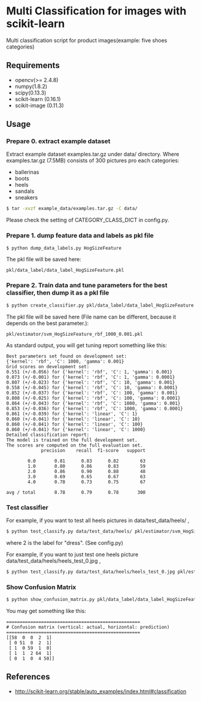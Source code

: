 # Multi Classification for images with scikit-learn
Multi classification script for product images(example: five shoes categories)

## Requirements
* opencv(>= 2.4.8)
* numpy(1.8.2)
* scipy(0.13.3)
* scikit-learn (0.16.1)
* scikit-image (0.11.3)

## Usage
### Prepare 0. extract example dataset
Extract example dataset examples.tar.gz under data/ directory.
Where examples.tar.gz (7.5MB) consists of 300 pictures pro each categories: 
* ballerinas
* boots
* heels
* sandals
* sneakers

```sh
$ tar -xvzf example_data/examples.tar.gz -C data/
```
Please check the setting of CATEGORY_CLASS_DICT in config.py.


### Prepare 1. dump feature data and labels as pkl file
```sh
$ python dump_data_labels.py HogSizeFeature
```
The pkl file will be saved here: 
```
pkl/data_label/data_label_HogSizeFeature.pkl
```

### Prepare 2. Train data and tune parameters for the best classifier, then dump it as a pkl file
```sh
$ python create_classifier.py pkl/data_label/data_label_HogSizeFeature.pkl HogSizeFeature
```
The pkl file will be saved here (File name can be different, because it depends on the best parameter.):
```
pkl/estimator/svm_HogSizeFeature_rbf_1000_0.001.pkl
```

As standard output, you will get tuning report something like this:
```
Best parameters set found on development set:
{'kernel': 'rbf', 'C': 1000, 'gamma': 0.001}
Grid scores on development set:
0.551 (+/-0.056) for {'kernel': 'rbf', 'C': 1, 'gamma': 0.001}
0.073 (+/-0.001) for {'kernel': 'rbf', 'C': 1, 'gamma': 0.0001}
0.807 (+/-0.023) for {'kernel': 'rbf', 'C': 10, 'gamma': 0.001}
0.558 (+/-0.045) for {'kernel': 'rbf', 'C': 10, 'gamma': 0.0001}
0.852 (+/-0.037) for {'kernel': 'rbf', 'C': 100, 'gamma': 0.001}
0.808 (+/-0.025) for {'kernel': 'rbf', 'C': 100, 'gamma': 0.0001}
0.864 (+/-0.043) for {'kernel': 'rbf', 'C': 1000, 'gamma': 0.001}
0.853 (+/-0.036) for {'kernel': 'rbf', 'C': 1000, 'gamma': 0.0001}
0.861 (+/-0.039) for {'kernel': 'linear', 'C': 1}
0.860 (+/-0.041) for {'kernel': 'linear', 'C': 10}
0.860 (+/-0.041) for {'kernel': 'linear', 'C': 100}
0.860 (+/-0.041) for {'kernel': 'linear', 'C': 1000}
Detailed classification report:
The model is trained on the full development set.
The scores are computed on the full evaluation set.
             precision    recall  f1-score   support

        0.0       0.81      0.83      0.82        63
        1.0       0.80      0.86      0.83        59
        2.0       0.86      0.90      0.88        48
        3.0       0.69      0.65      0.67        63
        4.0       0.78      0.73      0.75        67

avg / total       0.78      0.79      0.78       300

```

### Test classifier
For example, if you want to test all heels pictures in data/test_data/heels/ ,
```sh
$ python test_classify.py data/test_data/heels/ pkl/estimator/svm_HogSizeFeature_rbf_1000_0.001.pkl 2 HogSizeFeature
```
where 2 is the label for "dress". (See config.py)

For example, if you want to just test one heels picture data/test_data/heels/heels_test_0.jpg ,
```sh
$ python test_classify.py data/test_data/heels/heels_test_0.jpg pkl/estimator/svm_HogSizeFeature_rbf_1000_0.001.pkl 2 HogSizeFeature
```
### Show Confusion Matrix
```sh
$ python show_confusion_matrix.py pkl/data_label/data_label_HogSizeFeature.pkl pkl/estimator/svm_HogSizeFeature_rbf_1000_0.001.pkl
```
You may get something like this:

```
==================================================
# Confusion matrix (vertical: actual, horizontal: prediction)
==================================================
[[58  0  0  2  1]
 [ 0 51  0  2  1]
 [ 1  0 59  1  0]
 [ 1  1  2 64  1]
 [ 0  1  0  4 50]]
```
## References

* http://scikit-learn.org/stable/auto_examples/index.html#classification